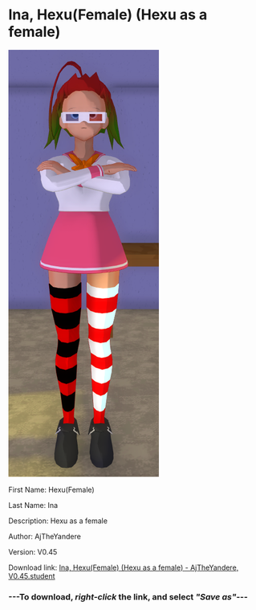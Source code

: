 # Ina, Hexu(Female) (Hexu as a female)

<img src = "https://raw.githubusercontent.com/Arbiter1223/Daigaku-Gurashi-Custom-Students/master/Students/Files/Ina%2C%20Hexu(Female)%20(Hexu%20as%20a%20female).png">

First Name: Hexu(Female)

Last Name: Ina

Description: Hexu as a female

Author: AjTheYandere

Version: V0.45

Download link: <a href="https://raw.githubusercontent.com/Arbiter1223/Daigaku-Gurashi-Custom-Students/master/Students/Files/Ina%2C%20Hexu(Female)%20(Hexu%20as%20a%20female)%20-%20AjTheYandere%2C%20V0.45.student">Ina, Hexu(Female) (Hexu as a female) - AjTheYandere, V0.45.student</a>

### ---**To download, _right-click_ the link, and select _"Save as"_**---
